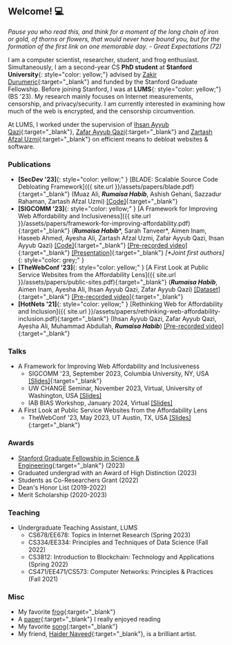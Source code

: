 ## Welcome! 💻

*Pause you who read this, and think for a moment of the long chain of iron or gold, of thorns or flowers, that would never have bound you, but for the formation of the first link on one memorable day. - Great Expectations (72)*

I am a computer scientist, researcher, student, and frog enthusiast. Simultaneously, I am a second-year CS **PhD student** at **Stanford University**{: style="color: yellow;"} advised by [Zakir Durumeric](https://zakird.com/){:target="_blank"} and funded by the Stanford Graduate Fellowship. Before joining Stanford, I was at **LUMS**{: style="color: yellow;"} (BS '23). My research mainly focuses on Internet measurements, censorship, and privacy/security. I am currently interested in examining how much of the web is encrypted, and the censorship circumvention.

At LUMS, I worked under the supervision of [Ihsan Ayyub Qazi](https://www.ihsanqazi.com/){:target="_blank"}, [Zafar Ayyub Qazi](https://web.lums.edu.pk/~zafar/){:target="_blank"} and [Zartash Afzal Uzmi](https://lums.edu.pk/lums_employee/713){:target="_blank"} on efficient means to debloat websites & software.

### Publications

- **[SecDev '23]**{: style="color: yellow;" } [BLADE: Scalable Source Code Debloating Framework]({{ site.url }}/assets/papers/blade.pdf){:target="_blank"} (Muaz Ali, __*Rumaisa Habib*__, Ashish Gehani, Sazzadur Rahaman, Zartash Afzal Uzmi) [[Code]](https://github.com/pawnsac/blade){:target="_blank"}
- **[SIGCOMM '23]**{: style="color: yellow;" } [A Framework for Improving Web Affordability and Inclusiveness]({{ site.url }}/assets/papers/framework-for-improving-affordability.pdf){:target="_blank"} (__*Rumaisa Habib*__\*, Sarah Tanveer\*, Aimen Inam, Haseeb Ahmed, Ayesha Ali, Zartash Afzal Uzmi, Zafar Ayyub Qazi, Ihsan Ayyub Qazi) [[Code]](https://github.com/nsgLUMS/sigcomm2023-aw4a){:target="_blank"} [[Pre-recorded video]](https://www.youtube.com/watch?v=AO6GANQFdiU&ab_channel=ACMSIGCOMM){:target="_blank"} [[Presentation]](https://youtu.be/RD73IgzQMFo?feature=shared&t=1211){:target="_blank"} *[\*Joint first authors]*{: style="color: grey;" } 
- **[TheWebConf '23]**{: style="color: yellow;" } [A First Look at Public Service Websites from the Affordability Lens]({{ site.url }}/assets/papers/public-sites.pdf){:target="_blank"} (__*Rumaisa Habib*__, Aimen Inam, Ayesha Ali, Ihsan Ayyub Qazi, Zafar Ayyub Qazi) [[Dataset]](https://github.com/nsgLUMS/public-service-sites){:target="_blank"} [[Pre-recorded video]](https://youtu.be/Ni3GvG51mHo){:target="_blank"}
- **[HotNets '21]**{: style="color: yellow;" } [Rethinking Web for Affordability and Inclusion]({{ site.url }}/assets/papers/rethinking-web-affordability-inclusion.pdf){:target="_blank"} (Ihsan Ayyub Qazi, Zafar Ayyub Qazi, Ayesha Ali, Muhammad Abdullah, __*Rumaisa Habib*__) [[Pre-recorded video]](https://www.youtube.com/watch?v=5Vw9jF2tgVE&ab_channel=Hotnets2021){:target="_blank"}

### Talks

- A Framework for Improving Web Affordability and Inclusiveness
	* SIGCOMM '23, September 2023, Columbia University, NY, USA [[Slides]](https://docs.google.com/presentation/d/1bvluC01kf0dV1qp2LeISWC2dJYlnNC8N_vcUoGn7tg4/edit?usp=sharing){:target="_blank"}
	* UW CHANGE Seminar, November 2023, Virtual, University of Washington, USA [[Slides]](https://docs.google.com/presentation/d/1q0X5-t7U4DcXawmSx_rksRVSzVPreW1PW9579QS27JA/edit?usp=sharing)
	* IAB BIAS Workshop, January 2024, Virtual [[Slides]](https://docs.google.com/presentation/d/11Xhj_3OX-tTCApCwy5eezD6mrrJXz0mCFiIg8zRUn8M/edit?usp=sharing)
- A First Look at Public Service Websites from the Affordability Lens 
	* TheWebConf '23, May 2023, UT Austin, TX, USA [[Slides]](https://docs.google.com/presentation/d/1hHj3lctd1-yH5C1G7un9Rzs384ZeIoquU1VBh1M5LsQ/edit?usp=sharing){:target="_blank"}

### Awards

- [Stanford Graduate Fellowship in Science & Engineering](https://vpge.stanford.edu/fellowships-funding/sgf){:target="_blank"} (2023)
- Graduated undergrad with an Award of High Distinction (2023)
- Students as Co-Researchers Grant (2022)
- Dean's Honor List (2019-2022)
- Merit Scholarship (2020-2023)

### Teaching

- Undergraduate Teaching Assistant, LUMS
	* CS678/EE678: Topics in Internet Research (Spring 2023) 
	* CS334/EE334: Principles and Techniques of Data Science (Fall 2022)
	* CS3812: Introduction to Blockchain: Technology and Applications (Spring 2022)
	* CS471/EE471/CS573: Computer Networks: Principles & Practices (Fall 2021) 

### Misc

- My favorite [frog](https://en.wikipedia.org/wiki/Tomato_frog){:target="_blank"}
- A [paper](https://raft.github.io/raft.pdf){:target="_blank"} I really enjoyed reading
- My favorite [song](https://www.youtube.com/watch?v=Gs069dndIYk&ab_channel=EarthWindandFireVEVO){:target="_blank"}
- My friend, [Haider Naveed](https://www.instagram.com/topitoons/){:target="_blank"}, is a brilliant artist. 

